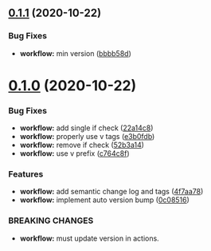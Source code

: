 ## [0.1.1](https://github.com/dnio99/helm-push/compare/v0.1.0...v0.1.1) (2020-10-22)


### Bug Fixes

* **workflow:** min version ([bbbb58d](https://github.com/dnio99/helm-push/commit/bbbb58d68384389d2f2cb59f9f698d4861d22dfd))



# [0.1.0](https://github.com/dnio99/helm-push/compare/4f7aa78af87bd6afb04c0c989296dc1da65c022b...v0.1.0) (2020-10-22)


### Bug Fixes

* **workflow:** add single if check ([22a14c8](https://github.com/dnio99/helm-push/commit/22a14c8871052abca4d8d22d84a3dc2e3701601b))
* **workflow:** properly use v tags ([e3b0fdb](https://github.com/dnio99/helm-push/commit/e3b0fdb5b705c27c5b90c06e4114d3dadc868ccb))
* **workflow:** remove if check ([52b3a14](https://github.com/dnio99/helm-push/commit/52b3a144ec2bc5aac47a8c12dd16d7cb1ead87a9))
* **workflow:** use v prefix ([c764c8f](https://github.com/dnio99/helm-push/commit/c764c8f9016bdd10fd1d098a6a345e2249946aee))


### Features

* **workflow:** add semantic change log and tags ([4f7aa78](https://github.com/dnio99/helm-push/commit/4f7aa78af87bd6afb04c0c989296dc1da65c022b))
* **workflow:** implement auto version bump ([0c08516](https://github.com/dnio99/helm-push/commit/0c08516264190324a7c1a6dc731c7e2d4b161979))


### BREAKING CHANGES

* **workflow:** must update version in actions.



